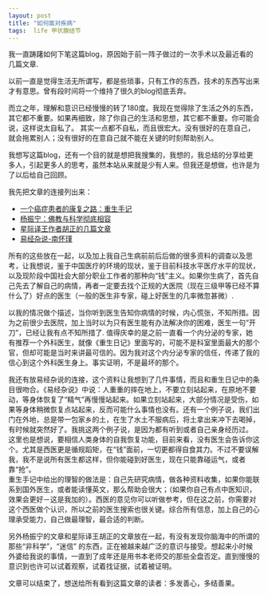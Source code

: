```yaml
---
layout: post
title: "如何面对疾病"
tags:  life 甲状腺结节
---
```


我一直踌躇如何下笔这篇blog，原因始于前一阵子做过的一次手术以及最近看的几篇文章.

以前一直是觉得生活无所谓写，都是些琐事，只有工作的东西，技术的东西写出来才有意思。曾有段时间将一个维持了很久的blog彻底丢弃。

而立之年，理解和意识已经慢慢的转了180度。我现在觉得除了生活之外的东西，其它都不重要。如果再细致，除了你自己的生活和思想，其它都不重要。你可能会说，这样说太自私了。
其实一点都不自私，而且很宏大。没有很好的在意自己，就会拖累别人；没有很好的在意自己就不能在关键的时刻帮助别人。

<p>
我想写这篇blog，还有一个目的就是想把我搜集的，我想的，我总结的分享给更多人，引起更多人的思考，虽然本站从来就是少有人来。但我还是想做，也许是为了以后给自己回顾。
</p>

我先把文章的连接列出来：
<ul>
  <li><a href='http://vip.book.sina.com.cn/book/index_216231.html'>一个癌症患者的康复之路：重生手记</a></li>
  <li><a href='http://v.feibo.com/yunkeji/373?rdn=1353851035348&from=timeline&isappinstalled=0'>杨振宁：佛教与科学彻底相容</a></li>
  <li><a href='http://www.huzheng.org/getdoclist.php?category=note&&docpage=0'>星际译王作者胡正的几篇文章</a></li>
  <li><a href='http://book.douban.com/subject/1066108/'>易经杂说-南怀瑾</a></li>
</ul>

所有的这些放在一起，以及加上我自己生病前前后后做的很多资料的调查以及思考，让我想说，鉴于中国医疗的环境的现状，鉴于目前科技水平医疗水平的现状，以及现阶段中国社会大部分职业工作者的那种向“钱”主义。如果你生病了，首先自己先去了解自己的病情，再者一定要去找个正规的大医院（现在三级甲等已经不算什么了）好点的医生（一般的医生非专家，碰上好医生的几率微忽甚微）.

<p>
以我的情况做个描述，当你听到医生告知你病情的时候，内心慌张，不知所措。因为之前很少去医院，加上当时以为只有医生能有办法解决你的困难，医生一句“开刀”，已经让我有点不知所措了. 值得庆幸的是之前一直看一个内分泌的专家，她有推荐一个外科医生，就像《重生日记》里面写的，可能不是科室里面最大的那个官，但却可能是当时来讲最可信的。因为我对这个内分泌专家的信任，传递了我的信心到这个外科医生身上。事实证明，不是最坏的那个。
</p>
<p>
我还有放易经杂说的连接，这个资料让我想到了几件事情，而且和重生日记中的条目很吻合。《易经杂说》中说：人重重的摔在地上，不要立刻站起来，在原地不要动，等身体恢复了“精气”再慢慢站起来。如果立刻站起来，大部分情况是受伤，如果等身体稍微恢复点站起来，反而可能什么事情也没有。还有一个例子说，我们出门在外地，总是带一包家乡的土，在生了水土不服病后，将土拿出来冲下去喝掉，有时候就突然好了。我挑这两个例子说，是因为都有听到或者自己亲身经历过。 这里也是想说，要相信人类身体的自我恢复功能，目前来看，没有医生会告诉你这个。尤其是西医更是循规蹈矩，在“钱”面前，一切更都得自食其力。不过不要误解我，我不是说所有医生都这样，但你能碰到好医生，现在只能靠碰运气，或者靠“抢”。
<br />
重生手记中给出的理智的做法是：自己先研究病情，做各种资料收集，如果你能联系到国外医生，或者能读懂英文，那么帮助会很大；（如果你自己有点中医知识，效果会更好－这是我加的）。西医的意见你可以听做参考，但在这之前，你需要对这个西医做个认识，所以之前的医生搜索也很关键。综合所有信息，加上自己的心理承受能力，自己做最理智，最合适的判断。
</p>

<p>
另外杨振宁的文章和星际译王胡正的文章放在一起，有没有发现你脑海中的所谓的那些“非科学”，“迷信” 的东西，正在被越来越广泛的意识与接受。想起来小时候外婆给我说的事情，一直到了成年还是用书本老师交的那些全盘否定。直到慢慢的意识到也许可以试着观察，试着找证据，试着被证明。
</p>

文章可以结束了，想送给所有看到这篇文章的读者：多发善心，多结善果。

